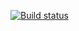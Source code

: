 [![Build status](https://ci.appveyor.com/api/projects/status/1ikynblluol9d3x7?svg=true)](https://ci.appveyor.com/project/VladimirKovalev1985/homawork-bdd)